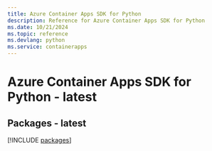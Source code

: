 ```yaml
---
title: Azure Container Apps SDK for Python
description: Reference for Azure Container Apps SDK for Python
ms.date: 10/21/2024
ms.topic: reference
ms.devlang: python
ms.service: containerapps
---
```

# Azure Container Apps SDK for Python - latest
## Packages - latest
[!INCLUDE [packages](container-apps-index.md)]